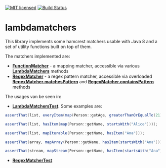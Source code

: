 [![MIT licensed](https://img.shields.io/badge/license-MIT-blue.svg)](https://raw.githubusercontent.com/csoroiu/lambdamatchers/master/LICENSE)
[![Build Status](https://travis-ci.org/csoroiu/lambdamatchers.svg?branch=master)](https://travis-ci.org/csoroiu/lambdamatchers)

# lambdamatchers
This library implements some hamcrest matchers usable with Java 8 and a set of utility functions built on top of them.

The matchers implemented are:
* **[FunctionMatcher](https://github.com/csoroiu/lambdamatchers/blob/master/src/main/java/ro/derbederos/hamcrest/FunctionMatcher.java)** - a mapping matcher, accessible via various **[LambdaMatchers](https://github.com/csoroiu/lambdamatchers/blob/master/src/main/java/ro/derbederos/hamcrest/LambdaMatchers.java)** methods
* **[RegexMatcher](https://github.com/csoroiu/lambdamatchers/blob/master/src/main/java/ro/derbederos/hamcrest/RegexMatcher.java)** - a regex pattern matcher, accessible via overloaded **[RegexMatcher.matchesPattern](https://github.com/csoroiu/lambdamatchers/blob/master/src/main/java/ro/derbederos/hamcrest/RegexMatcher.java#L36)** and **[RegexMatcher.containsPattern](https://github.com/csoroiu/lambdamatchers/blob/master/src/main/java/ro/derbederos/hamcrest/RegexMatcher.java#L56)** methods

The usages van be seen in:
* **[LambdaMatchersTest](https://github.com/csoroiu/lambdamatchers/blob/master/src/test/java/ro/derbederos/hamcrest/LambdaMatchersTest.java)**. Some examples are:
```java
assertThat(list, everyItem(map(Person::getAge, greaterThanOrEqualTo(21))));

assertThat(list, hasItem(map(Person::getName, startsWith("Alice"))));

assertThat(list, mapIterable(Person::getName, hasItem("Ana")));

assertThat(array, mapArray(Person::getName, hasItem(startsWith("Ana"))));

assertThat(stream, mapStream(Person::getName, hasItem(startsWith("Ana"))));
```
* **[RegexMatcherTest](https://github.com/csoroiu/lambdamatchers/blob/master/src/test/java/ro/derbederos/hamcrest/RegexMatcherTest.java)**
